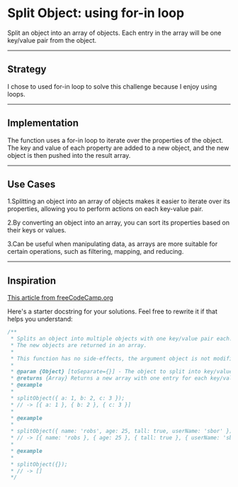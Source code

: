 # Split Object: using for-in loop

Split an object into an array of objects. Each entry in the array will be one
key/value pair from the object.

---

## Strategy

I chose to used for-in loop to solve this challenge because I enjoy using loops.

---

## Implementation

The function uses a for-in loop to iterate over the properties of the object.
The key and value of each property are added to a new object, and the new object
is then pushed into the result array.

---

## Use Cases

1.Splitting an object into an array of objects makes it easier to iterate over
its properties, allowing you to perform actions on each key-value pair.

2.By converting an object into an array, you can sort its properties based on
their keys or values.

3.Can be useful when manipulating data, as arrays are more suitable for certain
operations, such as filtering, mapping, and reducing.

---

## Inspiration

[This article from freeCodeCamp.org](https://www.freecodecamp.org/news/how-to-iterate-over-objects-in-javascript/)

Here's a starter docstring for your solutions. Feel free to rewrite it if that
helps you understand:

```js
/**
 * Splits an object into multiple objects with one key/value pair each.
 * The new objects are returned in an array.
 *
 * This function has no side-effects, the argument object is not modified
 *
 * @param {Object} [toSeparate={}] - The object to split into key/value pairs.
 * @returns {Array} Returns a new array with one entry for each key/value pair.
 * @example
 *
 * splitObject({ a: 1, b: 2, c: 3 });
 * // -> [{ a: 1 }, { b: 2 }, { c: 3 }]
 *
 * @example
 *
 * splitObject({ name: 'robs', age: 25, tall: true, userName: 'sbor' });
 * // -> [{ name: 'robs }, { age: 25 }, { tall: true }, { userName: 'sbor' }]
 *
 * @example
 *
 * splitObject({});
 * // -> []
 */
```
